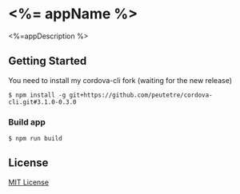 # <%= appName %>

<%=appDescription %>

## Getting Started

You need to install my cordova-cli fork (waiting for the new release)

```
$ npm install -g git+https://github.com/peutetre/cordova-cli.git#3.1.0-0.3.0
```

### Build app

```
$ npm run build
```

## License

[MIT License](http://en.wikipedia.org/wiki/MIT_License)
